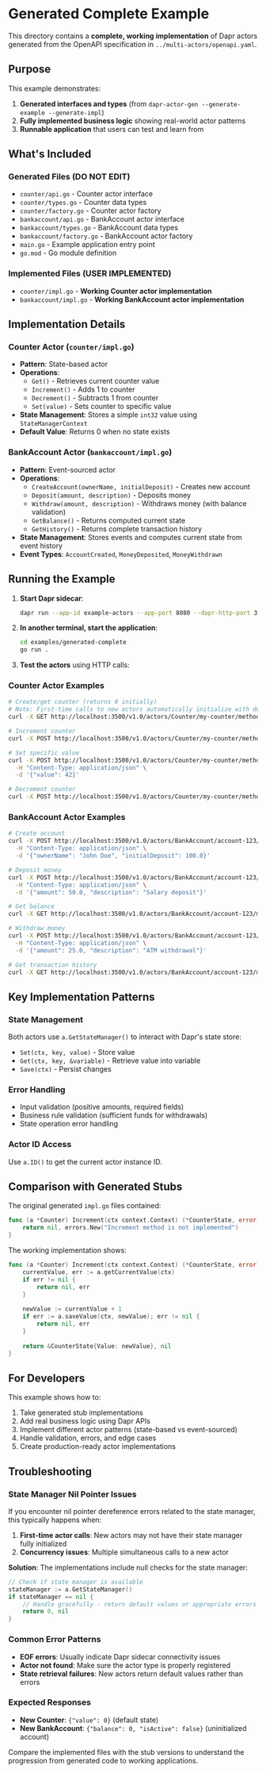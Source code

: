 # Generated Complete Example

This directory contains a **complete, working implementation** of Dapr actors generated from the OpenAPI specification in `../multi-actors/openapi.yaml`.

## Purpose

This example demonstrates:
1. **Generated interfaces and types** (from `dapr-actor-gen --generate-example --generate-impl`)
2. **Fully implemented business logic** showing real-world actor patterns
3. **Runnable application** that users can test and learn from

## What's Included

### Generated Files (DO NOT EDIT)
- `counter/api.go` - Counter actor interface
- `counter/types.go` - Counter data types
- `counter/factory.go` - Counter actor factory
- `bankaccount/api.go` - BankAccount actor interface  
- `bankaccount/types.go` - BankAccount data types
- `bankaccount/factory.go` - BankAccount actor factory
- `main.go` - Example application entry point
- `go.mod` - Go module definition

### Implemented Files (USER IMPLEMENTED)
- `counter/impl.go` - **Working Counter actor implementation**
- `bankaccount/impl.go` - **Working BankAccount actor implementation**

## Implementation Details

### Counter Actor (`counter/impl.go`)
- **Pattern**: State-based actor
- **Operations**: 
  - `Get()` - Retrieves current counter value
  - `Increment()` - Adds 1 to counter
  - `Decrement()` - Subtracts 1 from counter  
  - `Set(value)` - Sets counter to specific value
- **State Management**: Stores a simple `int32` value using `StateManagerContext`
- **Default Value**: Returns 0 when no state exists

### BankAccount Actor (`bankaccount/impl.go`)
- **Pattern**: Event-sourced actor
- **Operations**:
  - `CreateAccount(ownerName, initialDeposit)` - Creates new account
  - `Deposit(amount, description)` - Deposits money
  - `Withdraw(amount, description)` - Withdraws money (with balance validation)
  - `GetBalance()` - Returns computed current state
  - `GetHistory()` - Returns complete transaction history
- **State Management**: Stores events and computes current state from event history
- **Event Types**: `AccountCreated`, `MoneyDeposited`, `MoneyWithdrawn`

## Running the Example

1. **Start Dapr sidecar**:
   ```bash
   dapr run --app-id example-actors --app-port 8080 --dapr-http-port 3500
   ```

2. **In another terminal, start the application**:
   ```bash
   cd examples/generated-complete
   go run .
   ```

3. **Test the actors** using HTTP calls:

### Counter Actor Examples

```bash
# Create/get counter (returns 0 initially)
# Note: First-time calls to new actors automatically initialize with default values
curl -X GET http://localhost:3500/v1.0/actors/Counter/my-counter/method/Get

# Increment counter
curl -X POST http://localhost:3500/v1.0/actors/Counter/my-counter/method/Increment

# Set specific value
curl -X POST http://localhost:3500/v1.0/actors/Counter/my-counter/method/Set \
  -H "Content-Type: application/json" \
  -d '{"value": 42}'

# Decrement counter
curl -X POST http://localhost:3500/v1.0/actors/Counter/my-counter/method/Decrement
```

### BankAccount Actor Examples

```bash
# Create account
curl -X POST http://localhost:3500/v1.0/actors/BankAccount/account-123/method/CreateAccount \
  -H "Content-Type: application/json" \
  -d '{"ownerName": "John Doe", "initialDeposit": 100.0}'

# Deposit money
curl -X POST http://localhost:3500/v1.0/actors/BankAccount/account-123/method/Deposit \
  -H "Content-Type: application/json" \
  -d '{"amount": 50.0, "description": "Salary deposit"}'

# Get balance
curl -X GET http://localhost:3500/v1.0/actors/BankAccount/account-123/method/GetBalance

# Withdraw money
curl -X POST http://localhost:3500/v1.0/actors/BankAccount/account-123/method/Withdraw \
  -H "Content-Type: application/json" \
  -d '{"amount": 25.0, "description": "ATM withdrawal"}'

# Get transaction history
curl -X GET http://localhost:3500/v1.0/actors/BankAccount/account-123/method/GetHistory
```

## Key Implementation Patterns

### State Management
Both actors use `a.GetStateManager()` to interact with Dapr's state store:
- `Set(ctx, key, value)` - Store value
- `Get(ctx, key, &variable)` - Retrieve value into variable
- `Save(ctx)` - Persist changes

### Error Handling
- Input validation (positive amounts, required fields)
- Business rule validation (sufficient funds for withdrawals)
- State operation error handling

### Actor ID Access
Use `a.ID()` to get the current actor instance ID.

## Comparison with Generated Stubs

The original generated `impl.go` files contained:
```go
func (a *Counter) Increment(ctx context.Context) (*CounterState, error) {
    return nil, errors.New("Increment method is not implemented")
}
```

The working implementation shows:
```go
func (a *Counter) Increment(ctx context.Context) (*CounterState, error) {
    currentValue, err := a.getCurrentValue(ctx)
    if err != nil {
        return nil, err
    }
    
    newValue := currentValue + 1
    if err := a.saveValue(ctx, newValue); err != nil {
        return nil, err
    }
    
    return &CounterState{Value: newValue}, nil
}
```

## For Developers

This example shows how to:
1. Take generated stub implementations
2. Add real business logic using Dapr APIs
3. Implement different actor patterns (state-based vs event-sourced)
4. Handle validation, errors, and edge cases
5. Create production-ready actor implementations

## Troubleshooting

### State Manager Nil Pointer Issues

If you encounter nil pointer dereference errors related to the state manager, this typically happens when:

1. **First-time actor calls**: New actors may not have their state manager fully initialized
2. **Concurrency issues**: Multiple simultaneous calls to a new actor

**Solution**: The implementations include null checks for the state manager:

```go
// Check if state manager is available
stateManager := a.GetStateManager()
if stateManager == nil {
    // Handle gracefully - return default values or appropriate errors
    return 0, nil
}
```

### Common Error Patterns

- **EOF errors**: Usually indicate Dapr sidecar connectivity issues
- **Actor not found**: Make sure the actor type is properly registered
- **State retrieval failures**: New actors return default values rather than errors

### Expected Responses

- **New Counter**: `{"value": 0}` (default state)
- **New BankAccount**: `{"balance": 0, "isActive": false}` (uninitialized account)

Compare the implemented files with the stub versions to understand the progression from generated code to working applications.